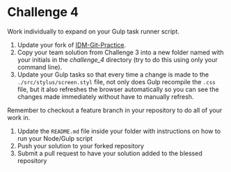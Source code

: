 # Challenge 4

Work individually to expand on your Gulp task runner script.

1. Update your fork of [IDM-Git-Practice](https://github.com/philsinatra/IDM-Git-Practice).
1. Copy your team solution from Challenge 3 into a new folder named with your initials in the _challenge\_4_ directory (try to do this using only your command line).
1. Update your Gulp tasks so that every time a change is made to the `./src/stylus/screen.styl` file, not only does Gulp recompile the `.css` file, but it also refreshes the browser automatically so you can see the changes made immediately without have to manually refresh.

Remember to checkout a feature branch in your repository to do all of your work in.

1. Update the `README.md` file inside your folder with instructions on how to run your Node/Gulp script
1. Push your solution to your forked repository
1. Submit a pull request to have your solution added to the blessed repository